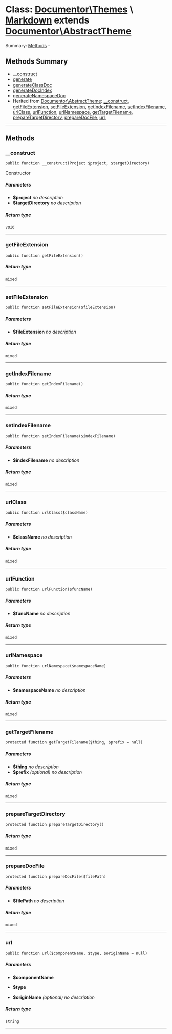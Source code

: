 # Class: [Documentor\Themes](../../../namespaces/Documentor/Themes.md) \ [Markdown](../../../classes/Documentor/Themes/Markdown.md) extends [Documentor\AbstractTheme](../../../classes/Documentor/AbstractTheme.md)


Summary: [Methods](#methods-summary) - 
## Methods Summary

* [__construct](#__construct)
* [generate](#generate)
* [generateClassDoc](#generateclassdoc)
* [generateDocIndex](#generatedocindex)
* [generateNamespaceDoc](#generatenamespacedoc)
* Herited from [Documentor\AbstractTheme](../../../classes/Documentor/AbstractTheme.md): [__construct](../../../classes/Documentor/AbstractTheme.md#__construct), [getFileExtension](../../../classes/Documentor/AbstractTheme.md#getfileextension), [setFileExtension](../../../classes/Documentor/AbstractTheme.md#setfileextension), [getIndexFilename](../../../classes/Documentor/AbstractTheme.md#getindexfilename), [setIndexFilename](../../../classes/Documentor/AbstractTheme.md#setindexfilename), [urlClass](../../../classes/Documentor/AbstractTheme.md#urlclass), [urlFunction](../../../classes/Documentor/AbstractTheme.md#urlfunction), [urlNamespace](../../../classes/Documentor/AbstractTheme.md#urlnamespace), [getTargetFilename](../../../classes/Documentor/AbstractTheme.md#gettargetfilename), [prepareTargetDirectory](../../../classes/Documentor/AbstractTheme.md#preparetargetdirectory), [prepareDocFile](../../../classes/Documentor/AbstractTheme.md#preparedocfile), [url](../../../classes/Documentor/AbstractTheme.md#url), 

---

## Methods

### __construct

```
public function __construct(Project $project, $targetDirectory)
```

Constructor


##### Parameters

* **$project** 
  *no description*
* **$targetDirectory** 
  *no description*

##### Return type

```
void
```

---

### getFileExtension

```
public function getFileExtension()
```


##### Return type

```
mixed
```

---

### setFileExtension

```
public function setFileExtension($fileExtension)
```

##### Parameters

* **$fileExtension** 
  *no description*

##### Return type

```
mixed
```

---

### getIndexFilename

```
public function getIndexFilename()
```


##### Return type

```
mixed
```

---

### setIndexFilename

```
public function setIndexFilename($indexFilename)
```

##### Parameters

* **$indexFilename** 
  *no description*

##### Return type

```
mixed
```

---

### urlClass

```
public function urlClass($className)
```

##### Parameters

* **$className** 
  *no description*

##### Return type

```
mixed
```

---

### urlFunction

```
public function urlFunction($funcName)
```

##### Parameters

* **$funcName** 
  *no description*

##### Return type

```
mixed
```

---

### urlNamespace

```
public function urlNamespace($namespaceName)
```

##### Parameters

* **$namespaceName** 
  *no description*

##### Return type

```
mixed
```

---

### getTargetFilename

```
protected function getTargetFilename($thing, $prefix = null)
```

##### Parameters

* **$thing** 
  *no description*
* **$prefix** *(optional)*
  *no description*

##### Return type

```
mixed
```

---

### prepareTargetDirectory

```
protected function prepareTargetDirectory()
```


##### Return type

```
mixed
```

---

### prepareDocFile

```
protected function prepareDocFile($filePath)
```

##### Parameters

* **$filePath** 
  *no description*

##### Return type

```
mixed
```

---

### url

```
public function url($componentName, $type, $originName = null)
```




##### Parameters

* **$componentName** 
  
* **$type** 
  
* **$originName** *(optional)*
  *no description*

##### Return type

```
string
```

---


